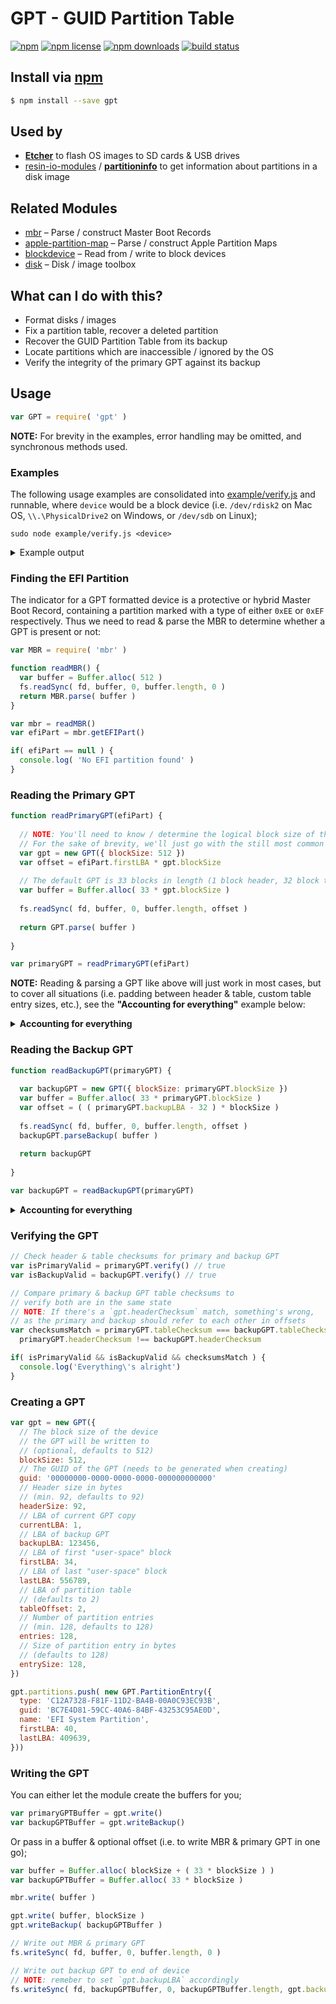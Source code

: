 # GPT - GUID Partition Table
[![npm](https://img.shields.io/npm/v/gpt.svg?style=flat-square)](https://npmjs.com/package/gpt)
[![npm license](https://img.shields.io/npm/l/gpt.svg?style=flat-square)](https://npmjs.com/package/gpt)
[![npm downloads](https://img.shields.io/npm/dm/gpt.svg?style=flat-square)](https://npmjs.com/package/gpt)
[![build status](https://img.shields.io/travis/jhermsmeier/node-gpt.svg?style=flat-square)](https://travis-ci.org/jhermsmeier/node-gpt)

## Install via [npm](https://npmjs.com)

```sh
$ npm install --save gpt
```

## Used by

- **[Etcher](https://github.com/resin-io/etcher)** to flash OS images to SD cards & USB drives
- [resin-io-modules](https://github.com/resin-io-modules) / **[partitioninfo](https://github.com/resin-io-modules/partitioninfo)** to get information about partitions in a disk image

## Related Modules

- [mbr](https://github.com/jhermsmeier/node-mbr) – Parse / construct Master Boot Records
- [apple-partition-map](https://github.com/jhermsmeier/node-gpt) – Parse / construct Apple Partition Maps
- [blockdevice](https://github.com/jhermsmeier/node-blockdevice) – Read from / write to block devices
- [disk](https://github.com/jhermsmeier/node-disk) – Disk / image toolbox

## What can I do with this?

- Format disks / images
- Fix a partition table, recover a deleted partition
- Recover the GUID Partition Table from its backup
- Locate partitions which are inaccessible / ignored by the OS
- Verify the integrity of the primary GPT against its backup

## Usage

```js
var GPT = require( 'gpt' )
```

**NOTE:** For brevity in the examples, error handling may be omitted, and synchronous methods used.

### Examples

The following usage examples are consolidated into [example/verify.js] and runnable, where `device` would be a block device (i.e. `/dev/rdisk2` on Mac OS, `\\.\PhysicalDrive2` on Windows, or `/dev/sdb` on Linux);

[example/verify.js]: https://github.com/jhermsmeier/node-gpt/blob/master/example/inspect.js

```console
sudo node example/verify.js <device>
```

<details>
<summary>Example output</summary>

```js
Master Boot Record: MODERN {
  physicalDrive: 0,
  timestamp: { seconds: 0, minutes: 0, hours: 0 },
  signature: 0,
  copyProtected: false,
  partitions:
   [ Partition {
       status: 0,
       type: 238,
       sectors: 60751871,
       firstLBA: 1,
       firstCHS: CHS { cylinder: 1023, head: 255, sector: 62 },
       lastCHS: CHS { cylinder: 1023, head: 255, sector: 62 } },
     Partition {
       status: 0,
       type: 0,
       sectors: 0,
       firstLBA: 0,
       firstCHS: CHS { cylinder: 0, head: 0, sector: 0 },
       lastCHS: CHS { cylinder: 0, head: 0, sector: 0 } },
     Partition {
       status: 0,
       type: 0,
       sectors: 0,
       firstLBA: 0,
       firstCHS: CHS { cylinder: 0, head: 0, sector: 0 },
       lastCHS: CHS { cylinder: 0, head: 0, sector: 0 } },
     Partition {
       status: 0,
       type: 0,
       sectors: 0,
       firstLBA: 0,
       firstCHS: CHS { cylinder: 0, head: 0, sector: 0 },
       lastCHS: CHS { cylinder: 0, head: 0, sector: 0 } } ],
  code:
   [ Code {
       offset: 0,
       data:
        <Buffer 00 00 00 00 00 00 00 00 00 00 00 00 00 00 00 00 00 00 00 00 00 00 00 00 00 00 00 00 00 00 00 00 00 00 00 00 00 00 00 00 00 00 00 00 00 00 00 00 00 00 ... > },
     Code {
       offset: 224,
       data:
        <Buffer 00 00 00 00 00 00 00 00 00 00 00 00 00 00 00 00 00 00 00 00 00 00 00 00 00 00 00 00 00 00 00 00 00 00 00 00 00 00 00 00 00 00 00 00 00 00 00 00 00 00 ... > } ] }

EFI Parition: Partition {
  status: 0,
  type: 238,
  sectors: 60751871,
  firstLBA: 1,
  firstCHS: CHS { cylinder: 1023, head: 255, sector: 62 },
  lastCHS: CHS { cylinder: 1023, head: 255, sector: 62 } }

Primary: GPT {
  blockSize: 512,
  guid: 'D871C3D8-25BA-4792-BE54-171138CFA926',
  revision: 65536,
  headerSize: 92,
  headerChecksum: 1129732062,
  currentLBA: 1,
  backupLBA: 60751871,
  firstLBA: 34,
  lastLBA: 60751838,
  tableOffset: 2,
  entries: 128,
  entrySize: 128,
  tableChecksum: 4191805727,
  partitions:
   [ PartitionEntry {
       type: 'C12A7328-F81F-11D2-BA4B-00A0C93EC93B',
       guid: 'BC7E4D81-59CC-40A6-84BF-43253C95AE0D',
       name: 'EFI System Partition',
       firstLBA: 40,
       lastLBA: 409639,
       attr: 0 },
     PartitionEntry {
       type: 'EBD0A0A2-B9E5-4433-87C0-68B6B72699C7',
       guid: '1885EDDC-5F6E-45CD-8C5C-E0485563F3CC',
       name: '',
       firstLBA: 411648,
       lastLBA: 60749823,
       attr: 0 } ] }

Backup: GPT {
  blockSize: 512,
  guid: 'D871C3D8-25BA-4792-BE54-171138CFA926',
  revision: 65536,
  headerSize: 92,
  headerChecksum: 4122036460,
  currentLBA: 60751871,
  backupLBA: 1,
  firstLBA: 34,
  lastLBA: 60751838,
  tableOffset: 60751839,
  entries: 128,
  entrySize: 128,
  tableChecksum: 4191805727,
  partitions:
   [ PartitionEntry {
       type: 'C12A7328-F81F-11D2-BA4B-00A0C93EC93B',
       guid: 'BC7E4D81-59CC-40A6-84BF-43253C95AE0D',
       name: 'EFI System Partition',
       firstLBA: 40,
       lastLBA: 409639,
       attr: 0 },
     PartitionEntry {
       type: 'EBD0A0A2-B9E5-4433-87C0-68B6B72699C7',
       guid: '1885EDDC-5F6E-45CD-8C5C-E0485563F3CC',
       name: '',
       firstLBA: 411648,
       lastLBA: 60749823,
       attr: 0 } ] }

[OK]
```

</details>

### Finding the EFI Partition

The indicator for a GPT formatted device is a protective or hybrid Master Boot Record, containing a partition marked with a type of either `0xEE` or `0xEF` respectively. Thus we need to read & parse the MBR to determine whether a GPT is present or not:

```js
var MBR = require( 'mbr' )
```

```js
function readMBR() {
  var buffer = Buffer.alloc( 512 )
  fs.readSync( fd, buffer, 0, buffer.length, 0 )
  return MBR.parse( buffer )
}

var mbr = readMBR()
var efiPart = mbr.getEFIPart()

if( efiPart == null ) {
  console.log( 'No EFI partition found' )
}
```

### Reading the Primary GPT

```js
function readPrimaryGPT(efiPart) {
  
  // NOTE: You'll need to know / determine the logical block size of the storage device;
  // For the sake of brevity, we'll just go with the still most common 512 bytes
  var gpt = new GPT({ blockSize: 512 })
  var offset = efiPart.firstLBA * gpt.blockSize
  
  // The default GPT is 33 blocks in length (1 block header, 32 block table)
  var buffer = Buffer.alloc( 33 * gpt.blockSize )
  
  fs.readSync( fd, buffer, 0, buffer.length, offset )
  
  return GPT.parse( buffer )
  
}

var primaryGPT = readPrimaryGPT(efiPart)
```

**NOTE:** Reading & parsing a GPT like above will just work in most cases, but to cover all situations (i.e. padding between header & table, custom table entry sizes, etc.), see the **"Accounting for everything"** example below:

<details>
<summary><b>Accounting for everything</b></summary>

```js
function readPrimaryGPT(efiPart) {
  
  // NOTE: You'll need to know / determine the logical block size of the storage device;
  // For the sake of brevity, we'll just go with the still most common 512 bytes
  var gpt = new GPT({ blockSize: 512 })
  
  // First, we need to read & parse the GPT header, which will declare various
  // sizes and offsets for us to calculate where & how long the table and backup are
  var offset = efiPart.firstLBA * gpt.blockSize
  var headerBuffer = Buffer.alloc( gpt.blockSize )
  
  fs.readSync( fd, headerBuffer, 0, headerBuffer.length, offset )
  gpt.parseHeader( headerBuffer )
  
  // Now on to reading the actual partition table
  var tableBuffer = Buffer.alloc( gpt.tableSize )
  var tableOffset = gpt.tableOffset * gpt.blockSize
  
  fs.readSync( fd, tableBuffer, 0, tableBuffer.length, tableOffset )
  
  // We need to parse the first 4 partition entries & the rest separately
  // as the first 4 table entries always occupy one block,
  // with the rest following in subsequent blocks
  gpt.parseTable( tableBuffer, 0, gpt.blockSize )
  gpt.parseTable( tableBuffer, gpt.blockSize, gpt.tableSize )
  
  return gpt
  
}

var primaryGPT = readPrimaryGPT(efiPart)
```

</details>

### Reading the Backup GPT

```js
function readBackupGPT(primaryGPT) {
  
  var backupGPT = new GPT({ blockSize: primaryGPT.blockSize })
  var buffer = Buffer.alloc( 33 * primaryGPT.blockSize )
  var offset = ( ( primaryGPT.backupLBA - 32 ) * blockSize )
  
  fs.readSync( fd, buffer, 0, buffer.length, offset )
  backupGPT.parseBackup( buffer )
  
  return backupGPT
  
}

var backupGPT = readBackupGPT(primaryGPT)
```

<details>
<summary><b>Accounting for everything</b></summary>

```js
function readBackupGPT(primaryGPT) {
  
  var backupGPT = new GPT({ blockSize: primaryGPT.blockSize })
  
  return backupGPT
  
}

var backupGPT = readBackupGPT(primaryGPT)
```

</details>

### Verifying the GPT

```js
// Check header & table checksums for primary and backup GPT
var isPrimaryValid = primaryGPT.verify() // true
var isBackupValid = backupGPT.verify() // true

// Compare primary & backup GPT table checksums to
// verify both are in the same state
// NOTE: If there's a `gpt.headerChecksum` match, something's wrong,
// as the primary and backup should refer to each other in offsets
var checksumsMatch = primaryGPT.tableChecksum === backupGPT.tableChecksum &&
  primaryGPT.headerChecksum !== backupGPT.headerChecksum

if( isPrimaryValid && isBackupValid && checksumsMatch ) {
  console.log('Everything\'s alright')
}
```

### Creating a GPT

```js
var gpt = new GPT({
  // The block size of the device
  // the GPT will be written to
  // (optional, defaults to 512)
  blockSize: 512,
  // The GUID of the GPT (needs to be generated when creating)
  guid: '00000000-0000-0000-0000-000000000000'
  // Header size in bytes
  // (min. 92, defaults to 92)
  headerSize: 92,
  // LBA of current GPT copy
  currentLBA: 1,
  // LBA of backup GPT
  backupLBA: 123456,
  // LBA of first "user-space" block
  firstLBA: 34,
  // LBA of last "user-space" block
  lastLBA: 556789,
  // LBA of partition table
  // (defaults to 2)
  tableOffset: 2,
  // Number of partition entries
  // (min. 128, defaults to 128)
  entries: 128,
  // Size of partition entry in bytes
  // (defaults to 128)
  entrySize: 128,
})
```

```js
gpt.partitions.push( new GPT.PartitionEntry({
  type: 'C12A7328-F81F-11D2-BA4B-00A0C93EC93B',
  guid: 'BC7E4D81-59CC-40A6-84BF-43253C95AE0D',
  name: 'EFI System Partition',
  firstLBA: 40,
  lastLBA: 409639,
}))
```

### Writing the GPT

You can either let the module create the buffers for you;

```js
var primaryGPTBuffer = gpt.write()
var backupGPTBuffer = gpt.writeBackup()
```

Or pass in a buffer & optional offset (i.e. to write MBR & primary GPT in one go);

```js
var buffer = Buffer.alloc( blockSize + ( 33 * blockSize ) )
var backupGPTBuffer = Buffer.alloc( 33 * blockSize )

mbr.write( buffer )

gpt.write( buffer, blockSize )
gpt.writeBackup( backupGPTBuffer )
```

```js
// Write out MBR & primary GPT
fs.writeSync( fd, buffer, 0, buffer.length, 0 )

// Write out backup GPT to end of device
// NOTE: remeber to set `gpt.backupLBA` accordingly
fs.writeSync( fd, backupGPTBuffer, 0, backupGPTBuffer.length, gpt.backupLBA * blockSize )
```
